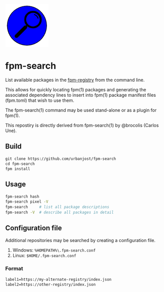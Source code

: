 ![string](docs/images/search.gif)
# fpm-search

List available packages in the
[fpm-registry](https://github.com/fortran-lang/fpm-registry) from the
command line.

This allows for quickly locating fpm(1) packages and
generating the associated dependency lines to insert into 
fpm(1) package manifest files (fpm.toml) that wish to use
them.

The fpm-search(1) command may be used stand-alone
or as a plugin for fpm(1).

This repostiry is directly derived from fpm-search(1) by @brocolis
(Carlos Une).

## Build
```
git clone https://github.com/urbanjost/fpm-search
cd fpm-search
fpm install
```
## Usage
```bash
fpm-search hash
fpm-search pixel -V
fpm-search     # list all package descriptions
fpm-search -V  # describe all packages in detail
```

## Configuration file

Additional repositories may be searched by creating a
configuration file.

1. Windows: `%HOMEPATH%\.fpm-search.conf`
2. Linux: `$HOME/.fpm-search.conf`

### Format
```
label1=https://my-alternate-registry/index.json
label2=https://other-registry/index.json
